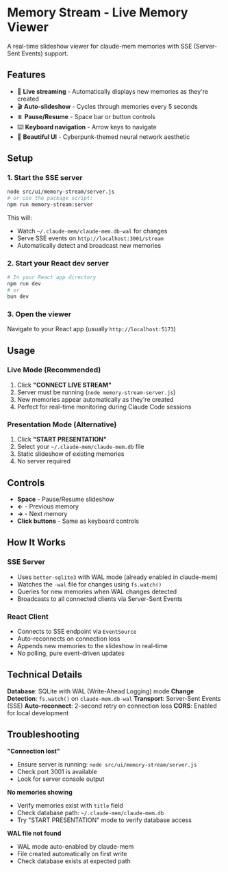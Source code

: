 # Memory Stream - Live Memory Viewer

A real-time slideshow viewer for claude-mem memories with SSE (Server-Sent Events) support.

## Features

- 📡 **Live streaming** - Automatically displays new memories as they're created
- 🎬 **Auto-slideshow** - Cycles through memories every 5 seconds
- ⏸️ **Pause/Resume** - Space bar or button controls
- ⌨️ **Keyboard navigation** - Arrow keys to navigate
- 🎨 **Beautiful UI** - Cyberpunk-themed neural network aesthetic

## Setup

### 1. Start the SSE server

```bash
node src/ui/memory-stream/server.js
# or use the package script:
npm run memory-stream:server
```

This will:
- Watch `~/.claude-mem/claude-mem.db-wal` for changes
- Serve SSE events on `http://localhost:3001/stream`
- Automatically detect and broadcast new memories

### 2. Start your React dev server

```bash
# In your React app directory
npm run dev
# or
bun dev
```

### 3. Open the viewer

Navigate to your React app (usually `http://localhost:5173`)

## Usage

### Live Mode (Recommended)

1. Click **"CONNECT LIVE STREAM"**
2. Server must be running (`node memory-stream-server.js`)
3. New memories appear automatically as they're created
4. Perfect for real-time monitoring during Claude Code sessions

### Presentation Mode (Alternative)

1. Click **"START PRESENTATION"**
2. Select your `~/.claude-mem/claude-mem.db` file
3. Static slideshow of existing memories
4. No server required

## Controls

- **Space** - Pause/Resume slideshow
- **←** - Previous memory
- **→** - Next memory
- **Click buttons** - Same as keyboard controls

## How It Works

### SSE Server
- Uses `better-sqlite3` with WAL mode (already enabled in claude-mem)
- Watches the `-wal` file for changes using `fs.watch()`
- Queries for new memories when WAL changes detected
- Broadcasts to all connected clients via Server-Sent Events

### React Client
- Connects to SSE endpoint via `EventSource`
- Auto-reconnects on connection loss
- Appends new memories to the slideshow in real-time
- No polling, pure event-driven updates

## Technical Details

**Database**: SQLite with WAL (Write-Ahead Logging) mode
**Change Detection**: `fs.watch()` on `claude-mem.db-wal`
**Transport**: Server-Sent Events (SSE)
**Auto-reconnect**: 2-second retry on connection loss
**CORS**: Enabled for local development

## Troubleshooting

**"Connection lost"**
- Ensure server is running: `node src/ui/memory-stream/server.js`
- Check port 3001 is available
- Look for server console output

**No memories showing**
- Verify memories exist with `title` field
- Check database path: `~/.claude-mem/claude-mem.db`
- Try "START PRESENTATION" mode to verify database access

**WAL file not found**
- WAL mode auto-enabled by claude-mem
- File created automatically on first write
- Check database exists at expected path
